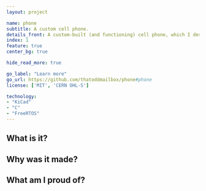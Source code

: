 ```yaml
---
layout: project

name: phone
subtitle: A custom cell phone.
details_front: A custom-built (and functioning) cell phone, which I designed and built for my end-of-year project in my senior year of high school. It can make calls, receive texts, connect to the Internet, get your location, and do most things you'd expect a phone to be capable of.
index: 1
feature: true
center_bg: true

hide_read_more: true

go_label: "Learn more"
go_url: https://github.com/thatoddmailbox/phone#phone
license: ['MIT', 'CERN OHL-S']

technology:
- "KiCad"
- "C"
- "FreeRTOS"
---
```

## What is it?

## Why was it made?

## What am I proud of?
